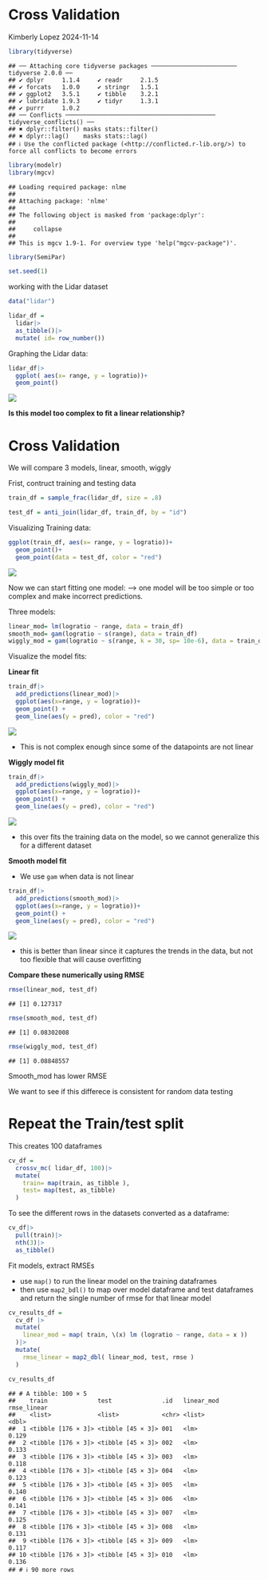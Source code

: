 Cross Validation
================
Kimberly Lopez
2024-11-14

``` r
library(tidyverse)
```

    ## ── Attaching core tidyverse packages ──────────────────────── tidyverse 2.0.0 ──
    ## ✔ dplyr     1.1.4     ✔ readr     2.1.5
    ## ✔ forcats   1.0.0     ✔ stringr   1.5.1
    ## ✔ ggplot2   3.5.1     ✔ tibble    3.2.1
    ## ✔ lubridate 1.9.3     ✔ tidyr     1.3.1
    ## ✔ purrr     1.0.2     
    ## ── Conflicts ────────────────────────────────────────── tidyverse_conflicts() ──
    ## ✖ dplyr::filter() masks stats::filter()
    ## ✖ dplyr::lag()    masks stats::lag()
    ## ℹ Use the conflicted package (<http://conflicted.r-lib.org/>) to force all conflicts to become errors

``` r
library(modelr)
library(mgcv)
```

    ## Loading required package: nlme
    ## 
    ## Attaching package: 'nlme'
    ## 
    ## The following object is masked from 'package:dplyr':
    ## 
    ##     collapse
    ## 
    ## This is mgcv 1.9-1. For overview type 'help("mgcv-package")'.

``` r
library(SemiPar)

set.seed(1)
```

working with the Lidar dataset

``` r
data("lidar")

lidar_df = 
  lidar|>
  as_tibble()|>
  mutate( id= row_number())
```

Graphing the Lidar data:

``` r
lidar_df|>
  ggplot( aes(x= range, y = logratio))+ 
  geom_point()
```

![](cross_validation_files/figure-gfm/unnamed-chunk-3-1.png)<!-- -->

**Is this model too complex to fit a linear relationship?**

# Cross Validation

We will compare 3 models, linear, smooth, wiggly

Frist, contruct training and testing data

``` r
train_df = sample_frac(lidar_df, size = .8)

test_df = anti_join(lidar_df, train_df, by = "id")
```

Visualizing Training data:

``` r
ggplot(train_df, aes(x= range, y = logratio))+ 
  geom_point()+ 
  geom_point(data = test_df, color = "red")
```

![](cross_validation_files/figure-gfm/unnamed-chunk-5-1.png)<!-- -->

Now we can start fitting one model: –\> one model will be too simple or
too complex and make incorrect predictions.

Three models:

``` r
linear_mod= lm(logratio ~ range, data = train_df)
smooth_mod= gam(logratio ~ s(range), data = train_df)
wiggly_mod = gam(logratio ~ s(range, k = 30, sp= 10e-6), data = train_df)
```

Visualize the model fits:

**Linear fit**

``` r
train_df|>
  add_predictions(linear_mod)|> 
  ggplot(aes(x=range, y = logratio))+ 
  geom_point() + 
  geom_line(aes(y = pred), color = "red")
```

![](cross_validation_files/figure-gfm/unnamed-chunk-7-1.png)<!-- -->

- This is not complex enough since some of the datapoints are not linear

**Wiggly model fit**

``` r
train_df|>
  add_predictions(wiggly_mod)|> 
  ggplot(aes(x=range, y = logratio))+ 
  geom_point() + 
  geom_line(aes(y = pred), color = "red")
```

![](cross_validation_files/figure-gfm/unnamed-chunk-8-1.png)<!-- -->

- this over fits the training data on the model, so we cannot generalize
  this for a different dataset

**Smooth model fit**

- We use `gam` when data is not linear

``` r
train_df|>
  add_predictions(smooth_mod)|> 
  ggplot(aes(x=range, y = logratio))+ 
  geom_point() + 
  geom_line(aes(y = pred), color = "red")
```

![](cross_validation_files/figure-gfm/unnamed-chunk-9-1.png)<!-- -->

- this is better than linear since it captures the trends in the data,
  but not too flexible that will cause overfitting

**Compare these numerically using RMSE**

``` r
rmse(linear_mod, test_df)
```

    ## [1] 0.127317

``` r
rmse(smooth_mod, test_df)
```

    ## [1] 0.08302008

``` r
rmse(wiggly_mod, test_df)
```

    ## [1] 0.08848557

Smooth_mod has lower RMSE

We want to see if this differece is consistent for random data testing

# Repeat the Train/test split

This creates 100 dataframes

``` r
cv_df = 
  crossv_mc( lidar_df, 100)|>
  mutate(
    train= map(train, as_tibble ), 
    test= map(test, as_tibble)
  )
```

To see the different rows in the datasets converted as a dataframe:

``` r
cv_df|>
  pull(train)|>
  nth(3)|>
  as_tibble()
```

Fit models, extract RMSEs

- use `map()` to run the linear model on the training dataframes
- then use `map2_bdl()` to map over model dataframe and test dataframes
  and return the single number of rmse for that linear model

``` r
cv_results_df = 
  cv_df |>
  mutate(
    linear_mod = map( train, \(x) lm (logratio ~ range, data = x ))
  )|>
  mutate(
    rmse_linear = map2_dbl( linear_mod, test, rmse )
  )

cv_results_df
```

    ## # A tibble: 100 × 5
    ##    train              test              .id   linear_mod rmse_linear
    ##    <list>             <list>            <chr> <list>           <dbl>
    ##  1 <tibble [176 × 3]> <tibble [45 × 3]> 001   <lm>             0.129
    ##  2 <tibble [176 × 3]> <tibble [45 × 3]> 002   <lm>             0.133
    ##  3 <tibble [176 × 3]> <tibble [45 × 3]> 003   <lm>             0.118
    ##  4 <tibble [176 × 3]> <tibble [45 × 3]> 004   <lm>             0.123
    ##  5 <tibble [176 × 3]> <tibble [45 × 3]> 005   <lm>             0.140
    ##  6 <tibble [176 × 3]> <tibble [45 × 3]> 006   <lm>             0.141
    ##  7 <tibble [176 × 3]> <tibble [45 × 3]> 007   <lm>             0.125
    ##  8 <tibble [176 × 3]> <tibble [45 × 3]> 008   <lm>             0.131
    ##  9 <tibble [176 × 3]> <tibble [45 × 3]> 009   <lm>             0.117
    ## 10 <tibble [176 × 3]> <tibble [45 × 3]> 010   <lm>             0.136
    ## # ℹ 90 more rows
